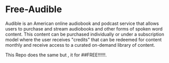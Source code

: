 # Free-Audible
Audible is an American online audiobook and podcast service that allows users to purchase and stream audiobooks and other forms of spoken word content. This content can be purchased individually or under a subscription model where the user receives "credits" that can be redeemed for content monthly and receive access to a curated on-demand library of content.

This Repo does the same but , it for 
##FREE!!!!!!.
